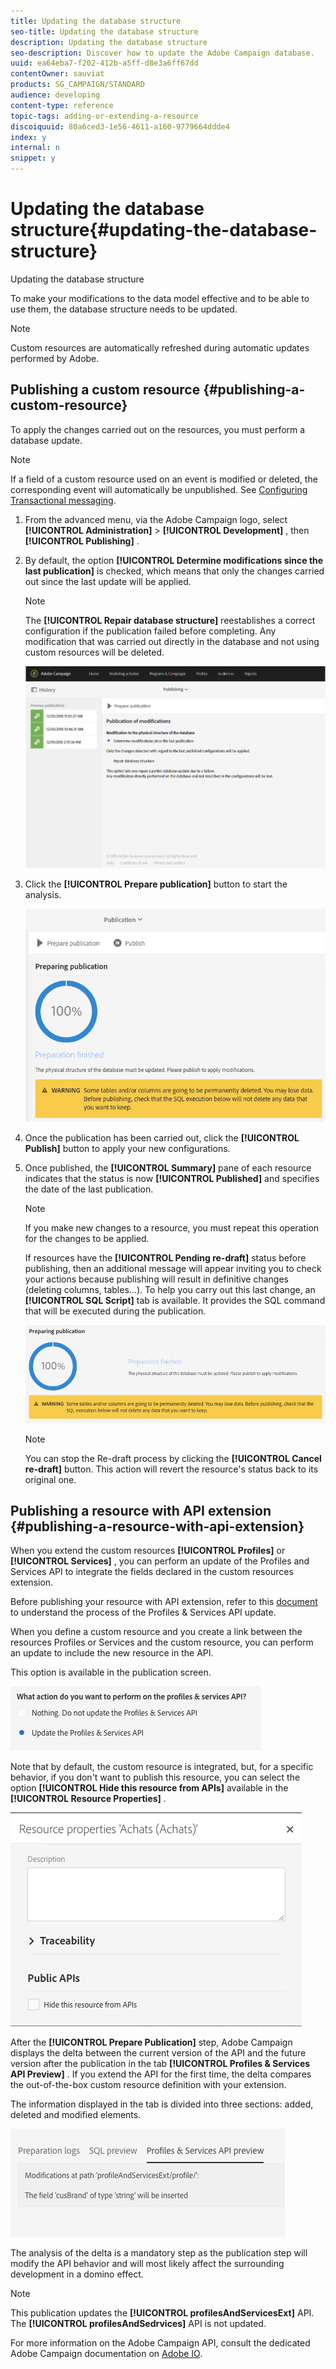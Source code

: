 ```yaml
---
title: Updating the database structure
seo-title: Updating the database structure
description: Updating the database structure
seo-description: Discover how to update the Adobe Campaign database.
uuid: ea64eba7-f202-412b-a5ff-d8e3a6ff67dd
contentOwner: sauviat
products: SG_CAMPAIGN/STANDARD
audience: developing
content-type: reference
topic-tags: adding-or-extending-a-resource
discoiquuid: 80a6ced3-1e56-4611-a160-9779664ddde4
index: y
internal: n
snippet: y
---
```


# Updating the database structure{#updating-the-database-structure}

Updating the database structure

To make your modifications to the data model effective and to be able to use them, the database structure needs to be updated.

>[!NOTE]
>
>Custom resources are automatically refreshed during automatic updates performed by Adobe.

## Publishing a custom resource {#publishing-a-custom-resource}

To apply the changes carried out on the resources, you must perform a database update.

>[!NOTE]
>
>If a field of a custom resource used on an event is modified or deleted, the corresponding event will automatically be unpublished. See [Configuring Transactional messaging](../../administration/using/configuring-transactional-messaging.md).

1. From the advanced menu, via the Adobe Campaign logo, select **[!UICONTROL Administration]** > **[!UICONTROL Development]** , then **[!UICONTROL Publishing]** .
1. By default, the option **[!UICONTROL Determine modifications since the last publication]** is checked, which means that only the changes carried out since the last update will be applied.

   >[!NOTE]
   >
   >The **[!UICONTROL Repair database structure]** reestablishes a correct configuration if the publication failed before completing. Any modification that was carried out directly in the database and not using custom resources will be deleted.

   ![](assets/schema_extension_12.png)

1. Click the **[!UICONTROL Prepare publication]** button to start the analysis.

   ![](assets/schema_extension_13.png)

1. Once the publication has been carried out, click the **[!UICONTROL Publish]** button to apply your new configurations.
1. Once published, the **[!UICONTROL Summary]** pane of each resource indicates that the status is now **[!UICONTROL Published]** and specifies the date of the last publication.

   >[!NOTE]
   >
   >If you make new changes to a resource, you must repeat this operation for the changes to be applied.

   If resources have the **[!UICONTROL Pending re-draft]** status before publishing, then an additional message will appear inviting you to check your actions because publishing will result in definitive changes (deleting columns, tables...). To help you carry out this last change, an **[!UICONTROL SQL Script]** tab is available. It provides the SQL command that will be executed during the publication. 

   ![](assets/schema_extension_scriptsql.png)

   >[!NOTE]
   >
   >You can stop the Re-draft process by clicking the **[!UICONTROL Cancel re-draft]** button. This action will revert the resource's status back to its original one.

## Publishing a resource with API extension {#publishing-a-resource-with-api-extension}

When you extend the custom resources **[!UICONTROL Profiles]** or **[!UICONTROL Services]** , you can perform an update of the Profiles and Services API to integrate the fields declared in the custom resources extension.

Before publishing your resource with API extension, refer to this [document](https://helpx.adobe.com/campaign/kb/profile-service-api-update.html) to understand the process of the Profiles & Services API update.

When you define a custom resource and you create a link between the resources Profiles or Services and the custom resource, you can perform an update to include the new resource in the API.

This option is available in the publication screen.

![](assets/extendpandsapi.png)

Note that by default, the custom resource is integrated, but, for a specific behavior, if you don't want to publish this resource, you can select the option **[!UICONTROL Hide this resource from APIs]** available in the **[!UICONTROL Resource Properties]** .

![](assets/removefromextoption.png)

After the **[!UICONTROL Prepare Publication]** step, Adobe Campaign displays the delta between the current version of the API and the future version after the publication in the tab **[!UICONTROL Profiles & Services API Preview]** . If you extend the API for the first time, the delta compares the out-of-the-box custom resource definition with your extension.

The information displayed in the tab is divided into three sections: added, deleted and modified elements.

![](assets/extendpandsapi_diff.png)

The analysis of the delta is a mandatory step as the publication step will modify the API behavior and will most likely affect the surrounding development in a domino effect.

>[!NOTE]
>
>This publication updates the **[!UICONTROL profilesAndServicesExt]** API. The **[!UICONTROL profilesAndSedrvices]** API is not updated.

For more information on the Adobe Campaign API, consult the dedicated Adobe Campaign documentation on [Adobe IO](https://docs.campaign.adobe.com/doc/standard/en/adobeio.html).
